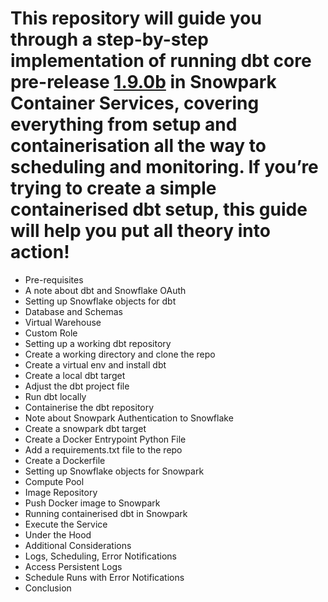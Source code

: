 # This repository will guide you through a step-by-step implementation of running dbt core pre-release [1.9.0b](https://github.com/dbt-labs/dbt-snowflake/releases/tag/v1.9.0b1) in Snowpark Container Services, covering everything from setup and containerisation all the way to scheduling and monitoring. If you’re trying to create a simple containerised dbt setup, this guide will help you put all theory into action!

* Pre-requisites
* A note about dbt and Snowflake OAuth
* Setting up Snowflake objects for dbt
* Database and Schemas
* Virtual Warehouse
* Custom Role
* Setting up a working dbt repository
* Create a working directory and clone the repo
* Create a virtual env and install dbt
* Create a local dbt target
* Adjust the dbt project file
* Run dbt locally
* Containerise the dbt repository
* Note about Snowpark Authentication to Snowflake
* Create a snowpark dbt target
* Create a Docker Entrypoint Python File
* Add a requirements.txt file to the repo
* Create a Dockerfile
* Setting up Snowflake objects for Snowpark
* Compute Pool
* Image Repository
* Push Docker image to Snowpark
* Running containerised dbt in Snowpark
* Execute the Service
* Under the Hood
* Additional Considerations
* Logs, Scheduling, Error Notifications
* Access Persistent Logs
* Schedule Runs with Error Notifications
* Conclusion
